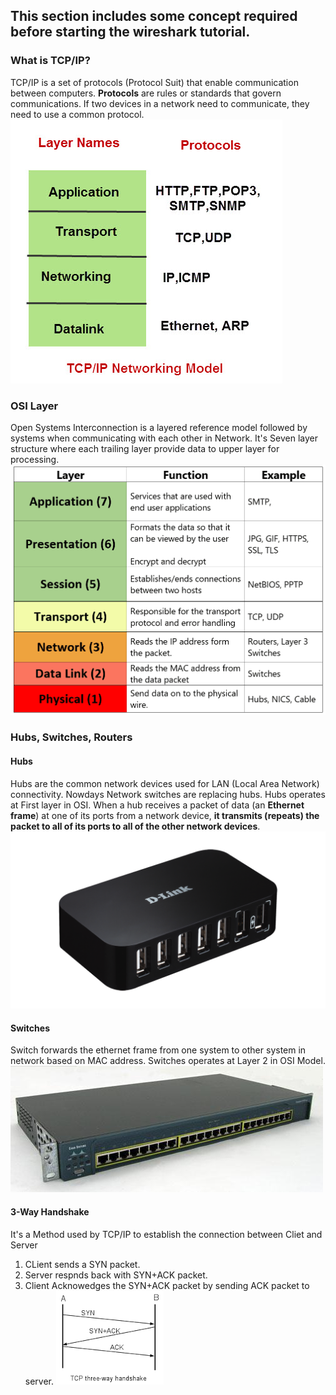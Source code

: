 ## This section includes some concept required before starting the **wireshark** tutorial.

### What is TCP/IP?
TCP/IP is a set of protocols (Protocol Suit) that enable communication between computers. 
**Protocols** are rules or standards that govern communications. 
If two devices in a network need to communicate, they need to use a common protocol.
![tcpip](images/tcpip.jpg)

### OSI Layer
Open Systems Interconnection is a layered reference model followed by systems when communicating with each other in Network.
It's Seven layer structure where each trailing layer provide data to upper layer for processing.
![OSI](images/osi.png)

### Hubs, Switches, Routers

#### Hubs 
Hubs are the common network devices used for LAN (Local Area Network) connectivity. Nowdays Network switches are replacing hubs.
Hubs operates at First layer in OSI.
When a hub receives a packet of data (an **Ethernet frame**) at one of its ports from a network device, **it transmits (repeats) the packet to all of its ports to all of the other network devices**.
![hub](images/hub.png)

#### Switches
Switch forwards the ethernet frame from one system to other system in network based on MAC address.
Switches operates at Layer 2 in OSI Model.
![switch](images/switch.jpg)

#### 3-Way Handshake 
It's a Method used by TCP/IP to establish the connection between Cliet and Server
1. CLient sends a SYN packet.
2. Server respnds back with SYN+ACK packet.
3. Client Acknowedges the SYN+ACK packet by sending ACK packet to server.
![3way](images/3way.png)
